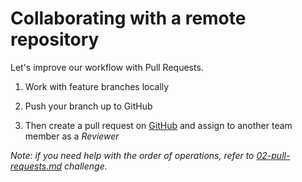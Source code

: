 # Collaborating with a remote repository

Let's improve our workflow with Pull Requests.

1) Work with feature branches locally

1) Push your branch up to GitHub

1) Then create a pull request on [GitHub](https://github.com/develop-me/git-simple/branches) and assign to another team member as a *Reviewer*

*Note: if you need help with the order of operations, refer to [02-pull-requests.md](02-pull-requests.md) challenge.*
